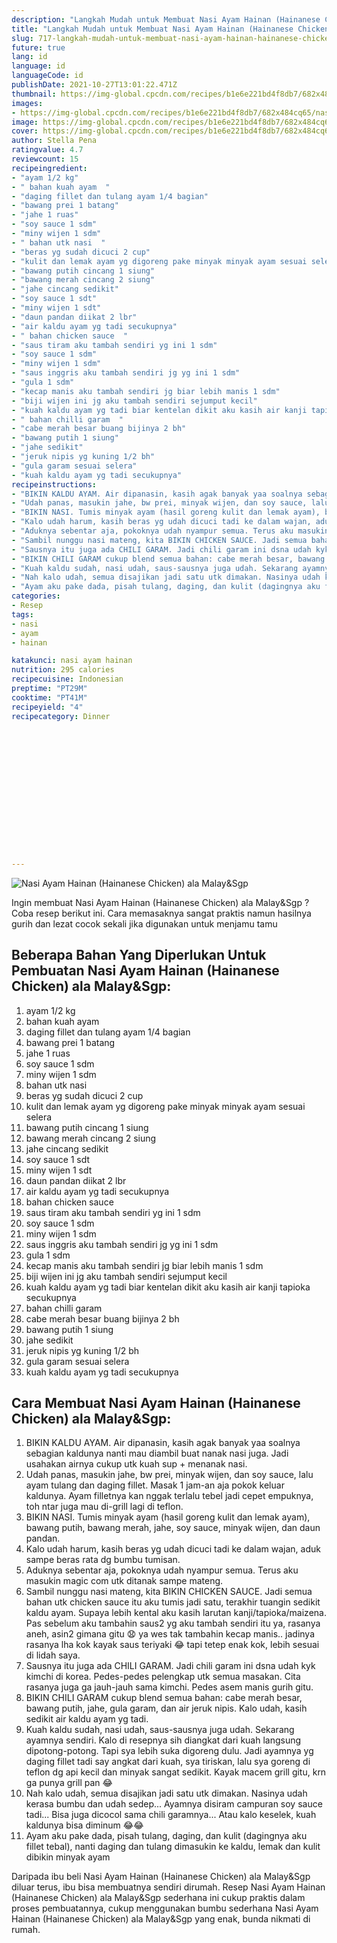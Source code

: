```yaml
---
description: "Langkah Mudah untuk Membuat Nasi Ayam Hainan (Hainanese Chicken) ala Malay&amp;amp;Sgp, Enak"
title: "Langkah Mudah untuk Membuat Nasi Ayam Hainan (Hainanese Chicken) ala Malay&amp;amp;Sgp, Enak"
slug: 717-langkah-mudah-untuk-membuat-nasi-ayam-hainan-hainanese-chicken-ala-malay-and-amp-sgp-enak
future: true
lang: id
language: id
languageCode: id
publishDate: 2021-10-27T13:01:22.471Z 
thumbnail: https://img-global.cpcdn.com/recipes/b1e6e221bd4f8db7/682x484cq65/nasi-ayam-hainan-hainanese-chicken-ala-malaysgp-foto-resep-utama.png
images:
- https://img-global.cpcdn.com/recipes/b1e6e221bd4f8db7/682x484cq65/nasi-ayam-hainan-hainanese-chicken-ala-malaysgp-foto-resep-utama.png
image: https://img-global.cpcdn.com/recipes/b1e6e221bd4f8db7/682x484cq65/nasi-ayam-hainan-hainanese-chicken-ala-malaysgp-foto-resep-utama.png
cover: https://img-global.cpcdn.com/recipes/b1e6e221bd4f8db7/682x484cq65/nasi-ayam-hainan-hainanese-chicken-ala-malaysgp-foto-resep-utama.png
author: Stella Pena
ratingvalue: 4.7
reviewcount: 15
recipeingredient:
- "ayam 1/2 kg"
- " bahan kuah ayam  "
- "daging fillet dan tulang ayam 1/4 bagian"
- "bawang prei 1 batang"
- "jahe 1 ruas"
- "soy sauce 1 sdm"
- "miny wijen 1 sdm"
- " bahan utk nasi  "
- "beras yg sudah dicuci 2 cup"
- "kulit dan lemak ayam yg digoreng pake minyak minyak ayam sesuai selera"
- "bawang putih cincang 1 siung"
- "bawang merah cincang 2 siung"
- "jahe cincang sedikit"
- "soy sauce 1 sdt"
- "miny wijen 1 sdt"
- "daun pandan diikat 2 lbr"
- "air kaldu ayam yg tadi secukupnya"
- " bahan chicken sauce  "
- "saus tiram aku tambah sendiri yg ini 1 sdm"
- "soy sauce 1 sdm"
- "miny wijen 1 sdm"
- "saus inggris aku tambah sendiri jg yg ini 1 sdm"
- "gula 1 sdm"
- "kecap manis aku tambah sendiri jg biar lebih manis 1 sdm"
- "biji wijen ini jg aku tambah sendiri sejumput kecil"
- "kuah kaldu ayam yg tadi biar kentelan dikit aku kasih air kanji tapioka secukupnya"
- " bahan chilli garam  "
- "cabe merah besar buang bijinya 2 bh"
- "bawang putih 1 siung"
- "jahe sedikit"
- "jeruk nipis yg kuning 1/2 bh"
- "gula garam sesuai selera"
- "kuah kaldu ayam yg tadi secukupnya"
recipeinstructions:
- "BIKIN KALDU AYAM. Air dipanasin, kasih agak banyak yaa soalnya sebagian kaldunya nanti mau diambil buat nanak nasi juga. Jadi usahakan airnya cukup utk kuah sup + menanak nasi."
- "Udah panas, masukin jahe, bw prei, minyak wijen, dan soy sauce, lalu ayam tulang dan daging fillet. Masak 1 jam-an aja pokok keluar kaldunya. Ayam filletnya kan nggak terlalu tebel jadi cepet empuknya, toh ntar juga mau di-grill lagi di teflon."
- "BIKIN NASI. Tumis minyak ayam (hasil goreng kulit dan lemak ayam), bawang putih, bawang merah, jahe, soy sauce, minyak wijen, dan daun pandan."
- "Kalo udah harum, kasih beras yg udah dicuci tadi ke dalam wajan, aduk sampe beras rata dg bumbu tumisan."
- "Aduknya sebentar aja, pokoknya udah nyampur semua. Terus aku masukin magic com utk ditanak sampe mateng."
- "Sambil nunggu nasi mateng, kita BIKIN CHICKEN SAUCE. Jadi semua bahan utk chicken sauce itu aku tumis jadi satu, terakhir tuangin sedikit kaldu ayam. Supaya lebih kental aku kasih larutan kanji/tapioka/maizena. Pas sebelum aku tambahin saus2 yg aku tambah sendiri itu ya, rasanya aneh, asin2 gimana gitu 😧 ya wes tak tambahin kecap manis.. jadinya rasanya lha kok kayak saus teriyaki 😂 tapi tetep enak kok, lebih sesuai di lidah saya."
- "Sausnya itu juga ada CHILI GARAM. Jadi chili garam ini dsna udah kyk kimchi di korea. Pedes-pedes pelengkap utk semua masakan. Cita rasanya juga ga jauh-jauh sama kimchi. Pedes asem manis gurih gitu."
- "BIKIN CHILI GARAM cukup blend semua bahan: cabe merah besar, bawang putih, jahe, gula garam, dan air jeruk nipis. Kalo udah, kasih sedikit air kaldu ayam yg tadi."
- "Kuah kaldu sudah, nasi udah, saus-sausnya juga udah. Sekarang ayamnya sendiri. Kalo di resepnya sih diangkat dari kuah langsung dipotong-potong. Tapi sya lebih suka digoreng dulu. Jadi ayamnya yg daging fillet tadi say angkat dari kuah, sya tiriskan, lalu sya goreng di teflon dg api kecil dan minyak sangat sedikit. Kayak macem grill gitu, krn ga punya grill pan 😂"
- "Nah kalo udah, semua disajikan jadi satu utk dimakan. Nasinya udah kerasa bumbu dan udah sedep... Ayamnya disiram campuran soy sauce tadi... Bisa juga dicocol sama chili garamnya... Atau kalo keselek, kuah kaldunya bisa diminum 😂😂"
- "Ayam aku pake dada, pisah tulang, daging, dan kulit (dagingnya aku fillet tebal), nanti daging dan tulang dimasukin ke kaldu, lemak dan kulit dibikin minyak ayam"
categories:
- Resep
tags:
- nasi
- ayam
- hainan

katakunci: nasi ayam hainan 
nutrition: 295 calories
recipecuisine: Indonesian
preptime: "PT29M"
cooktime: "PT41M"
recipeyield: "4"
recipecategory: Dinner


     
    
    
    
    
    
    
    
    
    
    
      
    
---
```



![Nasi Ayam Hainan (Hainanese Chicken) ala Malay&amp;Sgp](https://img-global.cpcdn.com/recipes/b1e6e221bd4f8db7/682x484cq65/nasi-ayam-hainan-hainanese-chicken-ala-malaysgp-foto-resep-utama.png)

Ingin membuat Nasi Ayam Hainan (Hainanese Chicken) ala Malay&amp;Sgp ? Coba resep berikut ini. Cara memasaknya sangat praktis namun hasilnya gurih dan lezat cocok sekali jika digunakan untuk menjamu tamu

<!--inarticleads1-->

## Beberapa Bahan Yang Diperlukan Untuk Pembuatan Nasi Ayam Hainan (Hainanese Chicken) ala Malay&amp;Sgp:

1. ayam 1/2 kg
1.  bahan kuah ayam  
1. daging fillet dan tulang ayam 1/4 bagian
1. bawang prei 1 batang
1. jahe 1 ruas
1. soy sauce 1 sdm
1. miny wijen 1 sdm
1.  bahan utk nasi  
1. beras yg sudah dicuci 2 cup
1. kulit dan lemak ayam yg digoreng pake minyak minyak ayam sesuai selera
1. bawang putih cincang 1 siung
1. bawang merah cincang 2 siung
1. jahe cincang sedikit
1. soy sauce 1 sdt
1. miny wijen 1 sdt
1. daun pandan diikat 2 lbr
1. air kaldu ayam yg tadi secukupnya
1.  bahan chicken sauce  
1. saus tiram aku tambah sendiri yg ini 1 sdm
1. soy sauce 1 sdm
1. miny wijen 1 sdm
1. saus inggris aku tambah sendiri jg yg ini 1 sdm
1. gula 1 sdm
1. kecap manis aku tambah sendiri jg biar lebih manis 1 sdm
1. biji wijen ini jg aku tambah sendiri sejumput kecil
1. kuah kaldu ayam yg tadi biar kentelan dikit aku kasih air kanji tapioka secukupnya
1.  bahan chilli garam  
1. cabe merah besar buang bijinya 2 bh
1. bawang putih 1 siung
1. jahe sedikit
1. jeruk nipis yg kuning 1/2 bh
1. gula garam sesuai selera
1. kuah kaldu ayam yg tadi secukupnya



<!--inarticleads2-->

## Cara Membuat Nasi Ayam Hainan (Hainanese Chicken) ala Malay&amp;Sgp:

1. BIKIN KALDU AYAM. Air dipanasin, kasih agak banyak yaa soalnya sebagian kaldunya nanti mau diambil buat nanak nasi juga. Jadi usahakan airnya cukup utk kuah sup + menanak nasi.
1. Udah panas, masukin jahe, bw prei, minyak wijen, dan soy sauce, lalu ayam tulang dan daging fillet. Masak 1 jam-an aja pokok keluar kaldunya. Ayam filletnya kan nggak terlalu tebel jadi cepet empuknya, toh ntar juga mau di-grill lagi di teflon.
1. BIKIN NASI. Tumis minyak ayam (hasil goreng kulit dan lemak ayam), bawang putih, bawang merah, jahe, soy sauce, minyak wijen, dan daun pandan.
1. Kalo udah harum, kasih beras yg udah dicuci tadi ke dalam wajan, aduk sampe beras rata dg bumbu tumisan.
1. Aduknya sebentar aja, pokoknya udah nyampur semua. Terus aku masukin magic com utk ditanak sampe mateng.
1. Sambil nunggu nasi mateng, kita BIKIN CHICKEN SAUCE. Jadi semua bahan utk chicken sauce itu aku tumis jadi satu, terakhir tuangin sedikit kaldu ayam. Supaya lebih kental aku kasih larutan kanji/tapioka/maizena. Pas sebelum aku tambahin saus2 yg aku tambah sendiri itu ya, rasanya aneh, asin2 gimana gitu 😧 ya wes tak tambahin kecap manis.. jadinya rasanya lha kok kayak saus teriyaki 😂 tapi tetep enak kok, lebih sesuai di lidah saya.
1. Sausnya itu juga ada CHILI GARAM. Jadi chili garam ini dsna udah kyk kimchi di korea. Pedes-pedes pelengkap utk semua masakan. Cita rasanya juga ga jauh-jauh sama kimchi. Pedes asem manis gurih gitu.
1. BIKIN CHILI GARAM cukup blend semua bahan: cabe merah besar, bawang putih, jahe, gula garam, dan air jeruk nipis. Kalo udah, kasih sedikit air kaldu ayam yg tadi.
1. Kuah kaldu sudah, nasi udah, saus-sausnya juga udah. Sekarang ayamnya sendiri. Kalo di resepnya sih diangkat dari kuah langsung dipotong-potong. Tapi sya lebih suka digoreng dulu. Jadi ayamnya yg daging fillet tadi say angkat dari kuah, sya tiriskan, lalu sya goreng di teflon dg api kecil dan minyak sangat sedikit. Kayak macem grill gitu, krn ga punya grill pan 😂
1. Nah kalo udah, semua disajikan jadi satu utk dimakan. Nasinya udah kerasa bumbu dan udah sedep... Ayamnya disiram campuran soy sauce tadi... Bisa juga dicocol sama chili garamnya... Atau kalo keselek, kuah kaldunya bisa diminum 😂😂
1. Ayam aku pake dada, pisah tulang, daging, dan kulit (dagingnya aku fillet tebal), nanti daging dan tulang dimasukin ke kaldu, lemak dan kulit dibikin minyak ayam




Daripada ibu beli  Nasi Ayam Hainan (Hainanese Chicken) ala Malay&amp;Sgp  diluar terus, ibu  bisa membuatnya sendiri dirumah. Resep  Nasi Ayam Hainan (Hainanese Chicken) ala Malay&amp;Sgp  sederhana ini cukup praktis dalam proses pembuatannya, cukup menggunakan bumbu sederhana  Nasi Ayam Hainan (Hainanese Chicken) ala Malay&amp;Sgp  yang enak, bunda nikmati di rumah.
